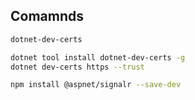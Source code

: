 ## Comamnds

```bash
dotnet-dev-certs

dotnet tool install dotnet-dev-certs -g
dotnet dev-certs https --trust

npm install @aspnet/signalr --save-dev
```